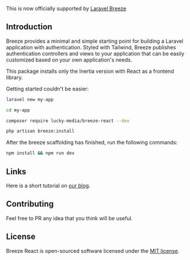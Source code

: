 This is now officially supported by [Laravel Breeze](https://laravel.com/docs/8.x/starter-kits#breeze-and-inertia)

## Introduction

Breeze provides a minimal and simple starting point for building a Laravel application with authentication. Styled with Tailwind, Breeze publishes authentication controllers and views to your application that can be easily customized based on your own application's needs.

This package installs only the Inertia version with React as a frontend library. 


Getting started couldn't be easier:

```bash
laravel new my-app

cd my-app

composer require lucky-media/breeze-react --dev

php artisan breeze:install
```

After the breeze scaffolding has finished, run the following commands:

```bash
npm install && npm run dev
```

## Links
Here is a short tutorial on [our blog](https://www.luckymedia.dev/blog/laravel-breeze-with-inertia-and-react).


## Contributing

Feel free to PR any idea that you think will be useful.


## License

Breeze React is open-sourced software licensed under the [MIT license](LICENSE.md).
